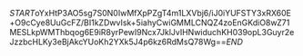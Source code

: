 $START$oYxHtP3AO5sg7S0N0IwMfXpPZgT4m1LXVbj6/iJ0iYUFSTY3xRX60E+O9cCye8UuGcFZ/BI1kZDwvIsk+5iahyCwiGMMLCNQZ4zoEnGKdiO8wZ71MESLkpWMThbqog6E9iR8yrPewI9Ncx7JklJvIHNwiduchKH039opL3Guyr2eJzzbcHLKy3eBjAkcYUoKh2YXk5J4p6kz6RdMsQ78Wg==$END$